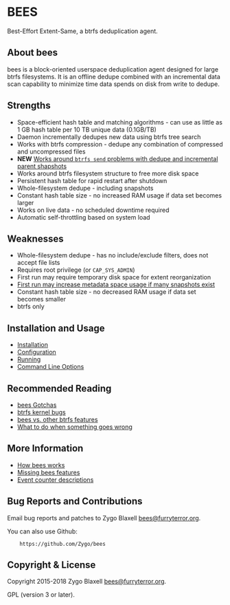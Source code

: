 BEES
====

Best-Effort Extent-Same, a btrfs deduplication agent.

About bees
----------

bees is a block-oriented userspace deduplication agent designed for large
btrfs filesystems.  It is an offline dedupe combined with an incremental
data scan capability to minimize time data spends on disk from write
to dedupe.

Strengths
---------

 * Space-efficient hash table and matching algorithms - can use as little as 1 GB hash table per 10 TB unique data (0.1GB/TB)
 * Daemon incrementally dedupes new data using btrfs tree search
 * Works with btrfs compression - dedupe any combination of compressed and uncompressed files
 * **NEW** [Works around `btrfs send` problems with dedupe and incremental parent shapshots](options.md)
 * Works around btrfs filesystem structure to free more disk space
 * Persistent hash table for rapid restart after shutdown
 * Whole-filesystem dedupe - including snapshots
 * Constant hash table size - no increased RAM usage if data set becomes larger
 * Works on live data - no scheduled downtime required
 * Automatic self-throttling based on system load

Weaknesses
----------

 * Whole-filesystem dedupe - has no include/exclude filters, does not accept file lists
 * Requires root privilege (or `CAP_SYS_ADMIN`)
 * First run may require temporary disk space for extent reorganization
 * [First run may increase metadata space usage if many snapshots exist](gotchas.md)
 * Constant hash table size - no decreased RAM usage if data set becomes smaller
 * btrfs only

Installation and Usage
----------------------

 * [Installation](install.md)
 * [Configuration](config.md)
 * [Running](running.md)
 * [Command Line Options](options.md)

Recommended Reading
-------------------

 * [bees Gotchas](gotchas.md)
 * [btrfs kernel bugs](btrfs-kernel.md)
 * [bees vs. other btrfs features](btrfs-other.md)
 * [What to do when something goes wrong](wrong.md)

More Information
----------------

 * [How bees works](how-it-works.md)
 * [Missing bees features](missing.md)
 * [Event counter descriptions](event-counters.md)

Bug Reports and Contributions
-----------------------------

Email bug reports and patches to Zygo Blaxell <bees@furryterror.org>.

You can also use Github:

        https://github.com/Zygo/bees

Copyright & License
-------------------

Copyright 2015-2018 Zygo Blaxell <bees@furryterror.org>.

GPL (version 3 or later).
